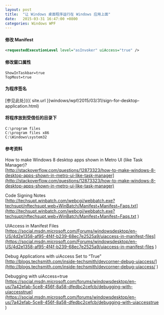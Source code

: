 ```yaml
---
layout: post
title:  "让 Windows 桌面程序运行在 Windows 应用上面"
date:   2015-03-31 16:47:00 +0800
categories: Windows WPF
---
```


#### 修改 Manifest
```xml
<requestedExecutionLevel level="asInvoker" uiAccess="true" />
```

#### 修改窗口属性
```CSharp
ShowInTaskbar=true
TopMost=true
```

#### 为程序签名
[参见此处]({{ site.url }}windows/wpf/2015/03/31/sign-for-desktop-application.html)

#### 将程序放到受信任的目录下
```
C:\program files
C:\program files x86
C:\Windows\system32
```

#### 参考资料

How to make Windows 8 desktop apps shown in Metro UI (like Task Manager)?  
[http://stackoverflow.com/questions/12873323/how-to-make-windows-8-desktop-apps-shown-in-metro-ui-like-task-manager](http://stackoverflow.com/questions/12873323/how-to-make-windows-8-desktop-apps-shown-in-metro-ui-like-task-manager)

Code Signing Notes  
[http://techsupt.winbatch.com/webcgi/webbatch.exe?techsupt/nftechsupt.web+WinBatch/Manifest+Manifest~Faqs.txt](http://techsupt.winbatch.com/webcgi/webbatch.exe?techsupt/nftechsupt.web+WinBatch/Manifest+Manifest~Faqs.txt
)

UIAccess in Manifest Files  
[https://social.msdn.microsoft.com/Forums/windowsdesktop/en-US/4d2e1358-af95-4f4f-b239-68ec7e2525a9/uiaccess-in-manifest-files](https://social.msdn.microsoft.com/Forums/windowsdesktop/en-US/4d2e1358-af95-4f4f-b239-68ec7e2525a9/uiaccess-in-manifest-files
)

Debug Applications with uiAccess Set to “True”  
[http://blogs.techsmith.com/inside-techsmith/devcorner-debug-uiaccess/](http://blogs.techsmith.com/inside-techsmith/devcorner-debug-uiaccess/
)

Debugging with uiAccess=true  
[https://social.msdn.microsoft.com/forums/windowsdesktop/en-us/7a42efab-5ce8-456f-8a58-dfedbc2cefcb/debugging-with-uiaccesstrue](https://social.msdn.microsoft.com/forums/windowsdesktop/en-us/7a42efab-5ce8-456f-8a58-dfedbc2cefcb/debugging-with-uiaccesstrue
)
